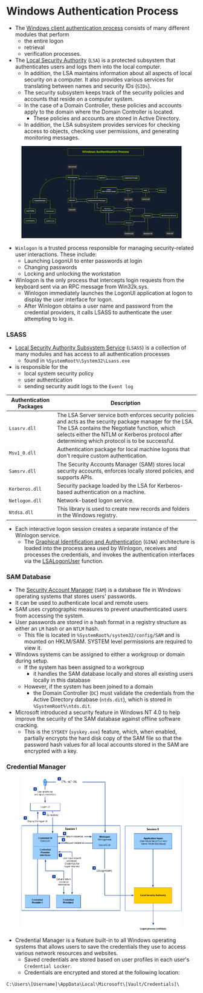 # Windows Authentication Process

* The [Windows client authentication process](https://docs.microsoft.com/en-us/windows-server/security/windows-authentication/credentials-processes-in-windows-authentication)  consists of many different modules that perform
  * the entire logon
  * retrieval
  * verification processes.
* The [Local Security Authority](https://learn.microsoft.com/en-us/windows-server/security/credentials-protection-and-management/configuring-additional-lsa-protection) (`LSA`) is a protected subsystem that authenticates users and logs them into the local computer.
  * In addition, the LSA maintains information about all aspects of local security on a computer. It also provides various services for translating between names and security IDs (`SIDs`).
  * The security subsystem keeps track of the security policies and accounts that reside on a computer system.
  * In the case of a Domain Controller, these policies and accounts apply to the domain where the Domain Controller is located.
    * These policies and accounts are stored in Active Directory.
  * In addition, the LSA subsystem provides services for checking access to objects, checking user permissions, and generating monitoring messages.

<figure><img src="../.gitbook/assets/image (10).png" alt=""><figcaption></figcaption></figure>

* `Winlogon` is a trusted process responsible for managing security-related user interactions. These include:
  * Launching LogonUI to enter passwords at login
  * Changing passwords
  * Locking and unlocking the workstation
* Winlogon is the only process that intercepts login requests from the keyboard sent via an RPC message from Win32k.sys.
  * Winlogon immediately launches the LogonUI application at logon to display the user interface for logon.
  * After Winlogon obtains a user name and password from the credential providers, it calls LSASS to authenticate the user attempting to log in.

### LSASS

* [Local Security Authority Subsystem Service](https://en.wikipedia.org/wiki/Local\_Security\_Authority\_Subsystem\_Service) (`LSASS`) is a collection of many modules and has access to all authentication processes
  * &#x20;found in `%SystemRoot%\System32\Lsass.exe`
* is responsible for the
  * local system security policy
  * user authentication
  * sending security audit logs to the `Event log`

| **Authentication Packages** | **Description**                                                                                                                                                                                                                                                |
| --------------------------- | -------------------------------------------------------------------------------------------------------------------------------------------------------------------------------------------------------------------------------------------------------------- |
| `Lsasrv.dll`                | The LSA Server service both enforces security policies and acts as the security package manager for the LSA. The LSA contains the Negotiate function, which selects either the NTLM or Kerberos protocol after determining which protocol is to be successful. |
| `Msv1_0.dll`                | Authentication package for local machine logons that don't require custom authentication.                                                                                                                                                                      |
| `Samsrv.dll`                | The Security Accounts Manager (SAM) stores local security accounts, enforces locally stored policies, and supports APIs.                                                                                                                                       |
| `Kerberos.dll`              | Security package loaded by the LSA for Kerberos-based authentication on a machine.                                                                                                                                                                             |
| `Netlogon.dll`              | Network-based logon service.                                                                                                                                                                                                                                   |
| `Ntdsa.dll`                 | This library is used to create new records and folders in the Windows registry.                                                                                                                                                                                |

* Each interactive logon session creates a separate instance of the Winlogon service.
  * The [Graphical Identification and Authentication](https://docs.microsoft.com/en-us/windows/win32/secauthn/gina) (`GINA`) architecture is loaded into the process area used by Winlogon, receives and processes the credentials, and invokes the authentication interfaces via the [LSALogonUser](https://docs.microsoft.com/en-us/windows/win32/api/ntsecapi/nf-ntsecapi-lsalogonuser) function.

### SAM Database

* The [Security Account Manager](https://docs.microsoft.com/en-us/previous-versions/windows/it-pro/windows-server-2003/cc756748\(v=ws.10\)?redirectedfrom=MSDN) (`SAM`) is a database file in Windows operating systems that stores users' passwords.
* It can be used to authenticate local and remote users
* SAM uses cryptographic measures to prevent unauthenticated users from accessing the system.
* User passwords are stored in a hash format in a registry structure as either an `LM` hash or an `NTLM` hash.
  * This file is located in `%SystemRoot%/system32/config/SAM` and is mounted on HKLM/SAM. SYSTEM level permissions are required to view it.
* Windows systems can be assigned to either a workgroup or domain during setup.
  * If the system has been assigned to a workgroup
    * it handles the SAM database locally and stores all existing users locally in this database
  * However, if the system has been joined to a domain
    * the Domain Controller (`DC`) must validate the credentials from the Active Directory database (`ntds.dit`), which is stored in `%SystemRoot%\ntds.dit`.
* Microsoft introduced a security feature in Windows NT 4.0 to help improve the security of the SAM database against offline software cracking.
  * This is the `SYSKEY` (`syskey.exe`) feature, which, when enabled, partially encrypts the hard disk copy of the SAM file so that the password hash values for all local accounts stored in the SAM are encrypted with a key.

### Credential Manager

<figure><img src="../.gitbook/assets/image (9).png" alt=""><figcaption></figcaption></figure>

* Credential Manager is a feature built-in to all Windows operating systems that allows users to save the credentials they use to access various network resources and websites.
  * Saved credentials are stored based on user profiles in each user's `Credential Locker`.
  * Credentials are encrypted and stored at the following location:

```powershell-session
C:\Users\[Username]\AppData\Local\Microsoft\[Vault/Credentials]\
```
